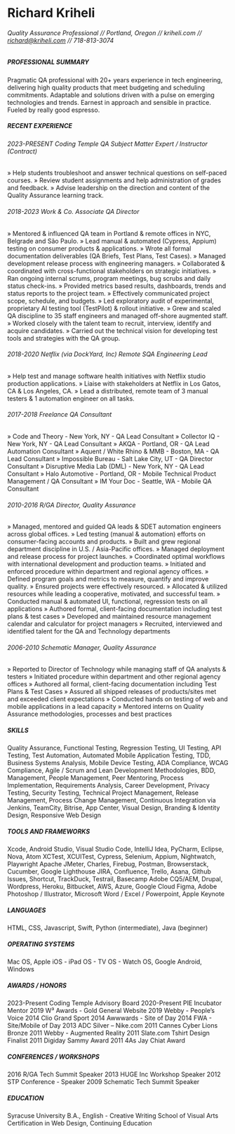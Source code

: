 # Richard Kriheli
###### Quality Assurance Professional  //  Portland, Oregon  //  kriheli.com  //  richard@kriheli.com //  718-813-3074


##### PROFESSIONAL SUMMARY
Pragmatic QA professional with 20+ years experience in tech engineering, delivering high quality products that meet budgeting and scheduling commitments. Adaptable and solutions driven with a pulse on emerging technologies and trends. Earnest in approach and sensible in practice. Fueled by really good espresso.

##### RECENT EXPERIENCE
###### 2023-PRESENT Coding Temple QA Subject Matter Expert / Instructor (Contract)
» Help students troubleshoot and answer technical questions on self-paced courses.
» Review student assignments and help administration of grades and feedback.
» Advise leadership on the direction and content of the Quality Assurance learning track.

###### 2018-2023 Work & Co. Associate QA Director
» Mentored & influenced QA team in Portland & remote offices in NYC, Belgrade and São Paulo.
» Lead manual & automated (Cypress, Appium) testing on consumer products & applications.
» Wrote all formal documentation deliverables (QA Briefs, Test Plans, Test Cases).
» Managed development release process with engineering managers.
» Collaborated & coordinated with cross-functional stakeholders on strategic initiatives.
» Ran ongoing internal scrums, program meetings, bug scrubs and daily status check-ins.
» Provided metrics based results, dashboards, trends and status reports to the project team.
» Effectively communicated project scope, schedule, and budgets.
» Led exploratory audit of experimental, proprietary AI testing tool (TestPilot) & rollout initiative.
» Grew and scaled QA discipline to 35 staff engineers and managed off-shore augmented staff. 
» Worked closely with the talent team to recruit, interview, identify and acquire candidates. 
» Carried out the technical vision for developing test tools and strategies with the QA group.

###### 2018-2020 Netflix (via DockYard, Inc) Remote SQA Engineering Lead
» Help test and manage software health initiatives with Netflix studio production applications.
» Liaise with stakeholders at Netflix in Los Gatos, CA & Los Angeles, CA.
» Lead a distributed, remote team of 3 manual testers & 1 automation engineer on all tasks.

###### 2017-2018 Freelance QA Consultant
» Code and Theory - New York, NY - QA Lead Consultant
» Collector IQ - New York, NY - QA Lead Consultant
» AKQA - Portland, OR - QA Lead Automation Consultant 
» Aquent / White Rhino & MMB - Boston, MA - QA Lead Consultant
» Impossible Bureau - Salt Lake City, UT - QA Director Consultant
» Disruptive Media Lab (DML) - New York, NY - QA Lead Consultant
» Halo Automotive - Portland, OR - Mobile Technical Product Management / QA Consultant
» IM Your Doc - Seattle, WA - Mobile QA Consultant

###### 2010-2016 R/GA  Director, Quality Assurance 
» Managed, mentored and guided QA leads & SDET automation engineers across global offices.
» Led testing (manual & automation) efforts on consumer-facing accounts and products.
» Built and grew regional department discipline in U.S. / Asia-Pacific offices.
» Managed deployment and release process for project launches.
» Coordinated optimal workflows with international development and production teams.
» Initiated and enforced procedure within department and regional agency offices.
» Defined program goals and metrics to measure, quantify and improve quality.
» Ensured projects were effectively resourced.
» Allocated & utilized resources while leading a cooperative, motivated, and successful team.
» Conducted manual & automated UI, functional, regression tests on all applications
» Authored formal, client-facing documentation including test plans & test cases
» Developed and maintained resource management calendar and calculator for project managers
» Recruited, interviewed and identified talent for the QA and Technology departments

###### 2006-2010  Schematic  Manager, Quality Assurance
» Reported to Director of Technology while managing staff of QA analysts & testers
» Initiated procedure within department and other regional agency offices
» Authored all formal, client-facing documentation including Test Plans & Test Cases
» Assured all shipped releases of products/sites met and exceeded client expectations
» Conducted hands on testing of web and mobile applications in a lead capacity
» Mentored interns on Quality Assurance methodologies, processes and best practices

##### SKILLS
Quality Assurance, Functional Testing, Regression Testing, UI Testing, API Testing, Test Automation, Automated Mobile Application Testing, TDD, Business Systems Analysis, Mobile Device Testing, ADA Compliance, WCAG Compliance, Agile / Scrum and Lean Development Methodologies, BDD, Management, People Management, Peer Mentoring, Process Implementation, Requirements Analysis, Career Development, Privacy Testing, Security Testing, Technical Project Management, Release Management, Process Change Management, Continuous Integration via Jenkins, TeamCity, Bitrise, App Center, Visual Design, Branding & Identity Design, Responsive Web Design 

##### TOOLS AND FRAMEWORKS
Xcode, Android Studio, Visual Studio Code, IntelliJ Idea, PyCharm, Eclipse, Nova, Atom
XCTest, XCUITest, Cypress, Selenium, Appium, Nightwatch, Playwright
Apache JMeter, Charles, Firebug, Postman, Browserstack, Cucumber, Google Lighthouse
JIRA, Confluence, Trello, Asana, Github Issues, Shortcut, TrackDuck, Testrail, Basecamp
Adobe CQ5/AEM, Drupal, Wordpress, Heroku, Bitbucket, AWS, Azure, Google Cloud
Figma, Adobe Photoshop / Illustrator, Microsoft Word / Excel / Powerpoint, Apple Keynote 


##### LANGUAGES
HTML, CSS, Javascript, Swift, Python (intermediate), Java (beginner)

##### OPERATING SYSTEMS
Mac OS, Apple iOS - iPad OS - TV OS - Watch OS, Google Android, Windows

##### AWARDS / HONORS
2023-Present Coding Temple Advisory Board 
2020-Present PIE Incubator Mentor
2019 W³ Awards - Gold General Website
2019 Webby - People’s Voice
2014 Clio Grand Sport
2014 Awwwards - Site of Day
2014 FWA - Site/Mobile of Day
2013 ADC Silver – Nike.com
2011 Cannes Cyber Lions Bronze
2011 Webby - Augmented Reality
2011 Slate.com Tshirt Design Finalist
2011 Digiday Sammy Award
2011 4As Jay Chiat Award

##### CONFERENCES / WORKSHOPS
2016 R/GA Tech Summit Speaker
2013 HUGE Inc Workshop Speaker
2012 STP Conference - Speaker
2009 Schematic Tech Summit Speaker

##### EDUCATION
Syracuse University B.A., English - Creative Writing 
School of Visual Arts Certification in Web Design, Continuing Education

